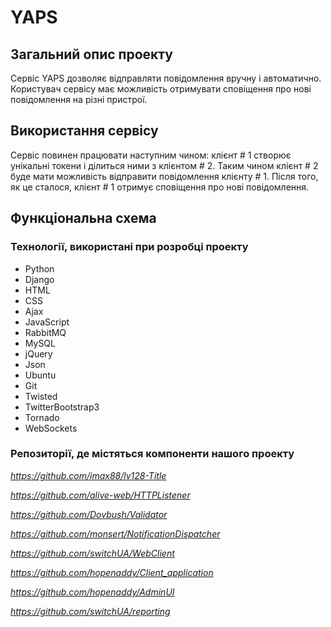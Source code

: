 # YAPS

## Загальний опис проекту
Сервіс YAPS дозволяє відправляти повідомлення вручну і автоматично. Користувач сервісу має можливість отримувати сповіщення про нові повідомлення на різні пристрої.

## Використання сервісу
Сервіс повинен працювати наступним чином: клієнт # 1 створює унікальні токени і ділиться ними з клієнтом # 2. Таким чином клієнт # 2 буде мати можливість відправити повідомлення клієнту # 1. Після того, як це сталося, клієнт # 1 отримує сповіщення про нові повідомлення.

## Функціональна схема

### Технології, використані при розробці проекту 
* Python
* Django
* HTML
* CSS
* Ajax
* JavaScript
* RabbitMQ
* MySQL
* jQuery
* Json
* Ubuntu
* Git 
* Twisted
* TwitterBootstrap3
* Tornado
* WebSockets

### Репозиторії, де містяться компоненти нашого проекту

*https://github.com/imax88/lv128-Title*

*https://github.com/alive-web/HTTPListener*

*https://github.com/Dovbush/Validator*

*https://github.com/monsert/NotificationDispatcher*

*https://github.com/switchUA/WebClient*

*https://github.com/hopenaddy/Client_application*

*https://github.com/hopenaddy/AdminUI*

*https://github.com/switchUA/reporting*


